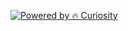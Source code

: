 [![Powered by 🔥 Curiosity](https://a.b-b.top/badge.svg?repo=interested&label=Powered%20by%20🔥%20Curiosity&background_color=ff5722&background_color2=ff7043&utm_source=github&utm_medium=readme&utm_campaign=badge)](https://a.b-b.top)
